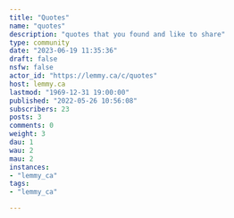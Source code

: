 ```yaml
---
title: "Quotes" 
name: "quotes"
description: "quotes that you found and like to share"
type: community
date: "2023-06-19 11:35:36"
draft: false
nsfw: false
actor_id: "https://lemmy.ca/c/quotes"
host: lemmy.ca
lastmod: "1969-12-31 19:00:00"
published: "2022-05-26 10:56:08"
subscribers: 23
posts: 3
comments: 0
weight: 3
dau: 1
wau: 2
mau: 2
instances:
- "lemmy_ca"
tags: 
- "lemmy_ca"

---
```

